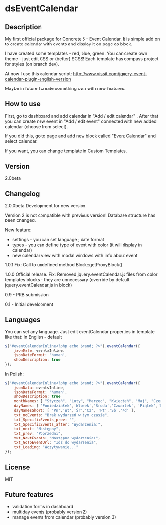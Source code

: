 dsEventCalendar
================

Description
----
My first official package for Concrete 5 - Event Calendar.
It is simple add on to create calendar with events and display it on page as block.

I have created some templates - red, blue, green. You can create own theme - just edit CSS or (better) SCSS! Each template has compass project for styles (on branch dev).

At now I use this calendar script:
http://www.vissit.com/jquery-event-calendar-plugin-english-version

Maybe in future I create something own with new features.

How to use
----
First, go to dashboard and add calendar in "Add / edit calendar" . After that you can create new event in "Add / edit event" connected with new added calendar (choose from select).

If you did this, go to page and add new block called "Event Calendar" and select calendar.

If you want, you can change template in Custom Templates.


Version
----
2.0beta

Changelog
----
2.0.0beta
Development for new version.

Version 2 is not compatible with previous version! Database structure has been changed.

New feature:
* settings - you can set language ; date format
* types - you can define type of event with color (it will display in calendar)
* new calendar view with modal windows with info about event

1.0.1
Fix: Call to undefined method Block::getProxyBlock()

1.0.0
Official release. Fix: Removed jquery.eventCalendar.js files from color templates blocks - they are unnecessary (override by default jquery.eventCalendar.js in block)

0.9 - PRB submission

0.1 - Initial development 

Languages
----
You can set any language. Just edit eventCalendar properties in template like that:
In English - default
```javascript
$("#eventCalendarInline<?php echo $rand; ?>").eventCalendar({
    jsonData: eventsInline,
    jsonDateFormat: 'human',
    showDescription: true
});
```
In Polish:
```javascript
$("#eventCalendarInline<?php echo $rand; ?>").eventCalendar({
    jsonData: eventsInline,
    jsonDateFormat: 'human',
    showDescription: true
    monthNames: [ "Styczeń", "Luty", "Marzec", "Kwiecień", "Maj", "Czerwiec","Lipiec", "Sierpień", "Wrzesień", "Październik", "Listopad", "Grudzień" ],  
    dayNames: [ 'Poniedziałek','Wtorek','Środa','Czwartek', 'Piątek','Sobota','Niedziela' ],  
    dayNamesShort: [ 'Pn','Wt','Śr','Cz', 'Pt','Sb','Nd' ],  
    txt_noEvents: "Brak wydarzeń w tym czasie",  
    txt_SpecificEvents_prev: "",
    txt_SpecificEvents_after: "Wydarzenia:",
    txt_next: "Następny",
    txt_prev: "Poprzedni",
    txt_NextEvents: "Następne wydarzenie:",
    txt_GoToEventUrl: "Idź do wydarzenia",
    txt_Loading: "Wczytywanie..."
});
```

License
----
MIT

Future features
----
* validation forms in dashboard
* multiday events (probably version 2)
* manage events from calendar (probably version 3)